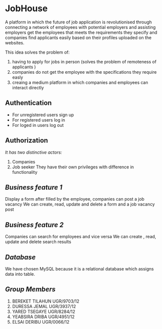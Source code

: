 # JobHouse
  A platform in which the future of job application is revolutionised through connecting a network of employees with potential employers and assisting employers get the employees that meets the requirements they specify and companies find applicants easily based on their profiles uploaded on the websites.
  
 This idea  solves the problem of:

  1. having to apply for jobs  in person (solves the problem of remoteness of applicants )
  2. companies do not get the employee with the specifications they require easly
  3. creaing a medium platform in which companies and employees can interact directly 


## Authentication
* For unregistered users sign up 
* For registered users log in
* For loged in users log out

## Authorization
*It has two distinctive actors:*
1. Companies
2. Job seeker
They have their own privileges with difference in functionality

## *Business feature 1*
Display a form after filled by the employee, companies can post a job vacancy 
We can create, read, update and delete a form and a job vacancy post

## *Business feature 2*
Companies can search for employees and vice versa 
We can create , read, update and delete search results

## *Database* 
We have chosen MySQL because it is a relational database which assigns data into table.

## *Group Members*
                              
1. BEREKET TILAHUN                     UGR/9703/12
2. DURESSA JEMAL                       UGR/3937/12
3. YARED TSEGAYE                       UGR/8284/12   
4. YEABSIRA DRIBA                      UGR/4951/12
5. ELSAI DERIBU                        UGR/0066/12


 

